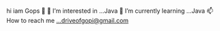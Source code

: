 hi iam Gops 👋 
 👀 I’m interested in ...Java
 🌱 I’m currently learning ...Java
 📫 How to reach me ...driveofgopi@gmail.com

